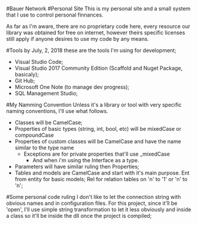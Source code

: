 #Bauer Network
#Personal Site
This is my personal site and a small system that I use to control personal finnances.

As far as I'm aware, there are no proprietary code here, every resource our library was obtained for free on internet, however theirs specific licenses still apply if anyone desires to use my code by any means.

#Tools
by July, 2, 2018 these are the tools I'm using for development;
- Visual Studio Code;
- Visual Studio 2017 Community Edition (Scaffold and Nuget Package, basicaly);
- Git Hub;
- Microsoft One Note (to manage dev progress);
- SQL Management Studio;


#My Namming Convention
Unless it's a library or tool with very specific naming conventions, I'll use what follows.
- Classes will be CamelCase;
- Properties of basic types (string, int, bool, etc) will be mixedCase or compoundCase
- Properties of custom classes will be CamelCase and have the name similar to the type name
    - Exceptions are for private properties that'll use _mixedCase
        - And when i'm using the Interface as a type.
- Parameters will have similar ruling then Properties;
- Tables and models are CamelCase and start with it's main purpose.
    Ent from entity for basic models;
    Rel for relation tables on 'n' to '1' or 'n' to 'n';


#Some personal code ruling
I don't like to let the connection string with obvious names and in configuration files. For this project, since it'll be 'open', I'll use simple string transformation to let it less obviously and inside a class so it'll be inside the dll once the project is compiled;